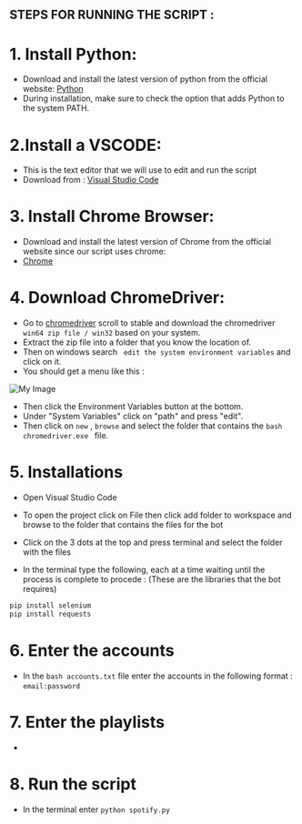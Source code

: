 ## STEPS FOR RUNNING THE SCRIPT : 

# 1. Install Python:
- Download and install the latest version of python from the official website: [Python](https://www.python.org/downloads/windows/)
- During installation, make sure to check the option that adds Python to the system PATH.

# 2.Install a VSCODE:
- This is the text editor that we will use to edit and run the script
- Download from : [Visual Studio Code](https://code.visualstudio.com/download)

# 3. Install Chrome Browser:
- Download and install the latest version of Chrome from the official website since our script uses chrome: 
- [Chrome](https://www.google.com/chrome/?brand=CHBD&brand=YTUH&gclid=CjwKCAiApuCrBhAuEiwA8VJ6JsWRQZ1zr9OxsR-MMiZe-N27lU6LRHSQy_VTu2j683PYcXyeVPD0LxoCpsQQAvD_BwE&gclsrc=aw.ds)

# 4. Download ChromeDriver:
- Go to [chromedriver](https://googlechromelabs.github.io/chrome-for-testing/) scroll to stable and download the chromedriver ``` win64 zip file / win32``` based on your system.
- Extract the zip file into a folder that you know the location of.
- Then on windows search ``` edit the system environment variables``` and click on it.
- You should get a menu like this : 

![My Image](https://www.google.com/url?sa=i&url=https%3A%2F%2Fwww.imatest.com%2Fsupport%2Fdocs%2F23-2%2Fediting-system-environment-variables%2F&psig=AOvVaw0DBf4aZP2pX1i_D838if-k&ust=1702489151963000&source=images&cd=vfe&opi=89978449&ved=0CBIQjRxqFwoTCNDQ4bu4ioMDFQAAAAAdAAAAABAD)

- Then click the Environment Variables button at the bottom.
- Under "System Variables" click on "path" and press "edit".
- Then click on ```new``` , ```browse``` and select the folder that contains the ```bash chromedriver.exe ``` file.

# 5. Installations
- Open Visual Studio Code
- To open the project click on File then click add folder to workspace and browse to the folder that contains the files for the bot
- Click on the 3 dots at the top and press terminal and select the folder with the files

- In the terminal type the following, each at a time waiting until the process is complete to procede :
(These are the libraries that the bot requires)

```bash
pip install selenium
pip install requests
```
# 6. Enter the accounts
- In the ```bash accounts.txt``` file enter the accounts in the following format : ```email:password```

# 7. Enter the playlists
- 

# 8. Run the script
- In the terminal enter ```python spotify.py```
